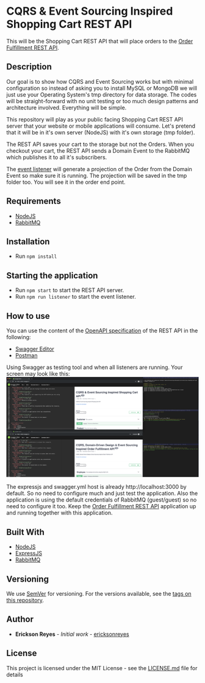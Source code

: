# CQRS &amp; Event Sourcing Inspired Shopping Cart REST API

This will be the Shopping Cart REST API that will place orders to the [Order Fulfillment REST API](https://github.com/ericksonreyes/cqrs-order-fulfillment-api). 

## Description
Our goal is to show how CQRS and Event Sourcing works but with minimal configuration so instead of asking you
to install MySQL or MongoDB we will just use your Operating System's tmp directory for data storage. The codes will be 
straight-forward with no unit testing or too much design patterns and architecture involved. Everything will be simple. 

This repository will play as your public facing Shopping Cart REST API server that your website or mobile applications will consume.
Let's pretend that it will be in it's own server (NodeJS) with it's own storage (tmp folder).

The REST API saves your cart to the storage but not the Orders. When you checkout your cart, the REST API sends a Domain Event
to the RabbitMQ which publishes it to all it's subscribers.

The [event listener](./listener.js) will generate a projection of the Order from the Domain Event so make sure it is running. 
The projection will be saved in the tmp folder too. You will see it in the order end point. 
 

## Requirements
* [NodeJS](https://nodejs.org/)
* [RabbitMQ](https://www.rabbitmq.com/)

## Installation
* Run ```npm install```

## Starting the application
* Run ```npm start``` to start the REST API server.
* Run ```npm run listener``` to start the event listener. 

## How to use
You can use the content of the [OpenAPI specification](./swagger.yml) of the REST API in the following:

* [Swagger Editor](https://editor.swagger.io)
* [Postman](https://www.getpostman.com)

Using Swagger as testing tool and when all listeners are running. Your screen may look like this:
![Testing screenshot](images/Testing.png)

The expressjs and swagger.yml host is already http://localhost:3000 by default. So no need to configure much and just test the application.
Also the application is using the default credentials of RabbitMQ (guest/guest) so no need to configure it too. Keep the [Order Fulfillment REST API](https://github.com/ericksonreyes/cqrs-order-fulfillment-api) application up and running together with this application.

## Built With

* [NodeJS](https://nodejs.org/)
* [ExpressJS](https://expressjs.com/)
* [RabbitMQ](https://www.rabbitmq.com/)

## Versioning

We use [SemVer](http://semver.org/) for versioning. For the versions available, see the [tags on this repository](https://github.com/ericksonreyes/cqrs-shopping-cart-api/tags). 

## Author

* **Erickson Reyes** - *Initial work* - [ericksonreyes](https://github.com/ericksonreyes)

## License

This project is licensed under the MIT License - see the [LICENSE.md](LICENSE.md) file for details
